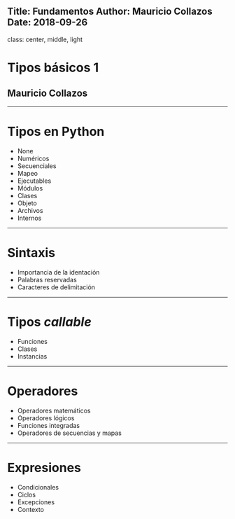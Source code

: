 Title: Fundamentos
Author: Mauricio Collazos
Date: 2018-09-26
![]()
---
class: center, middle, light
# Tipos básicos 1
## Mauricio Collazos
---
# Tipos en Python
- None
- Numéricos
- Secuenciales
- Mapeo
- Ejecutables
- Módulos
- Clases
- Objeto
- Archivos
- Internos
---
# Sintaxis
- Importancia de la identación
- Palabras reservadas
- Caracteres de delimitación
---
# Tipos *callable*
- Funciones
- Clases
- Instancias
---
# Operadores
- Operadores matemáticos
- Operadores lógicos
- Funciones integradas
- Operadores de secuencias y mapas
---
# Expresiones
- Condicionales
- Ciclos
- Excepciones
- Contexto
